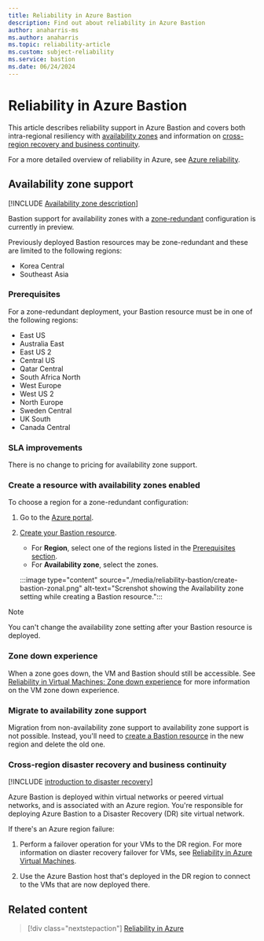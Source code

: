 ```yaml
---
title: Reliability in Azure Bastion
description: Find out about reliability in Azure Bastion  
author: anaharris-ms 
ms.author: anaharris
ms.topic: reliability-article
ms.custom: subject-reliability
ms.service: bastion
ms.date: 06/24/2024
---
```



# Reliability in Azure Bastion

This article describes reliability support in Azure Bastion and covers both intra-regional resiliency with [availability zones](#availability-zone-support) and information on [cross-region recovery and business continuity](#cross-region-disaster-recovery-and-business-continuity). 

For a more detailed overview of reliability in Azure, see [Azure reliability](/azure/architecture/framework/resiliency/overview).

## Availability zone support

[!INCLUDE [Availability zone description](includes/reliability-availability-zone-description-include.md)]


Bastion support for availability zones with a [zone-redundant](./availability-zones-overview.md#zonal-and-zone-redundant-services) configuration is currently in preview. 

Previously deployed Bastion resources may be zone-redundant and these are limited to the following regions:
- Korea Central 
- Southeast Asia

### Prerequisites

For a zone-redundant deployment, your Bastion resource must be in one of the following regions:

- East US
- Australia East
- East US 2
- Central US
- Qatar Central
- South Africa North
- West Europe
- West US 2
- North Europe
- Sweden Central
- UK South
- Canada Central

### SLA improvements

There is no change to pricing for availability zone support.

### Create a resource with availability zones enabled

To choose a region for a zone-redundant configuration:

1. Go to the [Azure portal](https://portal.azure.com).
1. [Create your Bastion resource](/azure/bastion/tutorial-create-host-portal).

    - For **Region**, select one of the regions listed in the [Prerequisites section](#prerequisites).
    - For **Availability zone**, select the zones.

    :::image type="content" source="./media/reliability-bastion/create-bastion-zonal.png" alt-text="Screnshot showing the Availability zone setting while creating a Bastion resource.":::

>[!NOTE]
>You can't change the availability zone setting after your Bastion resource is deployed. 


### Zone down experience

When a zone goes down, the VM and Bastion should still be accessible. See [Reliability in Virtual Machines: Zone down experience](./reliability-virtual-machines.md#zone-down-experience) for more information on the VM zone down experience.

### Migrate to availability zone support

Migration from non-availability zone support to availability zone support is not possible. Instead, you'll need to [create a Bastion resource](/azure/bastion/tutorial-create-host-portal) in the new region and delete the old one.

### Cross-region disaster recovery and business continuity

[!INCLUDE [introduction to disaster recovery](includes/reliability-disaster-recovery-description-include.md)]

Azure Bastion is deployed within virtual networks or peered virtual networks, and is associated with an Azure region. You're responsible for deploying Azure Bastion to a Disaster Recovery (DR) site virtual network. 


If there's an Azure region failure:

1. Perform a failover operation for your VMs to the DR region. For more information on diaster recovery failover for VMs, see [Reliability in Azure Virtual Machines](./reliability-virtual-machines.md).

2. Use the Azure Bastion host that's deployed in the DR region to connect to the VMs that are now deployed there.

## Related content

> [!div class="nextstepaction"]
> [Reliability in Azure](/azure/availability-zones/overview)
